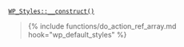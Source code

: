 <p><code><a href="https://developer.wordpress.org/reference/classes/wp_styles/__construct/">WP_Styles::__construct()</a></code></p>

<blockquote>

{% include functions/do_action_ref_array.md hook="wp_default_styles" %}

</blockquote>
